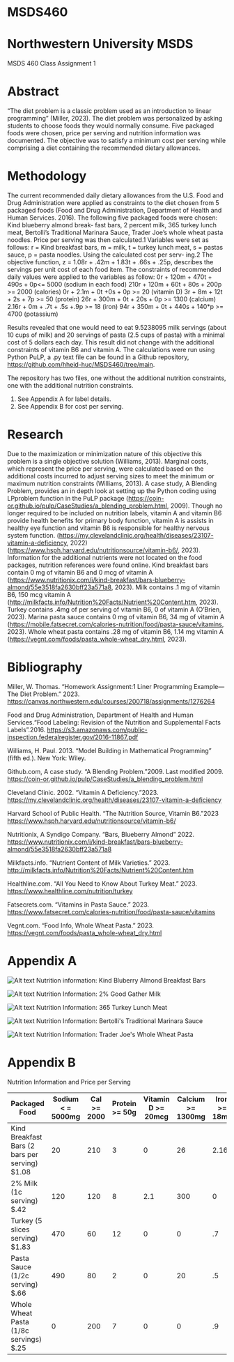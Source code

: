 # MSDS460
# Northwestern University MSDS
MSDS 460 Class Assignment 1
# Abstract
“The diet problem is a classic problem used as an introduction to linear programming” (Miller, 2023). The diet problem was personalized by asking students to choose foods they would normally consume. Five packaged foods were chosen, price per serving and nutrition information was documented. The objective was to satisfy a minimum cost per serving while comprising a diet containing the recommended dietary allowances.
# Methodology
The current recommended daily dietary allowances from the U.S. Food and Drug Administration were applied as constraints to the diet chosen from 5 packaged foods (Food and Drug Administration, Department of Health and Human Services. 2016). The following five packaged foods were chosen: Kind blueberry almond break- fast bars, 2 percent milk, 365 turkey lunch meat, Bertolli’s Traditional Marinara Sauce, Trader Joe’s whole wheat pasta noodles. Price per serving was then calculated.1 Variables were set as follows: r = Kind breakfast bars, m = milk, t = turkey lunch meat, s = pastas sauce, p = pasta noodles. Using the calculated cost per serv- ing.2 The objective function, z = 1.08r + .42m + 1.83t + .66s + .25p, describes the servings per unit cost of each food item. The constraints of recommended daily values were applied to the variables as follow:
0r + 120m + 470t + 490s + 0p<= 5000 (sodium in each food)
210r + 120m + 60t + 80s + 200p >= 2000 (calories)
0r + 2.1m + 0t +0s + 0p >= 20 (vitamin D)
3r + 8m + 12t + 2s + 7p >= 50 (protein)
26r + 300m + 0t + 20s + 0p >= 1300 (calcium)
2.16r + 0m + .7t + .5s +.9p >= 18 (iron)
94r + 350m + 0t + 440s + 140*p >= 4700 (potassium)

Results revealed that one would need to eat 9.5238095 milk servings (about 10 cups of milk) and 20 servings of pasta (2.5 cups of pasta) with a minimal cost of 5 dollars each day. This result did not change with the additional constraints of vitamin B6 and vitamin A. The calculations were run using Python PuLP, a .py text file can be found in a Github repository, https://github.com/hheid-huc/MSDS460/tree/main.

The repository has two files, one without the additional nutrition constraints, one with the additional nutrition constraints.

1.	See Appendix A for label details.
2.	See Appendix B for cost per serving.
# Research
Due to the maximization or minimization nature of this objective this problem is a single objective solution (Williams, 2013). Marginal costs, which represent the price per serving, were calculated based on the additional costs incurred to adjust serving sizes to meet the minimum or maximum nutrition constraints (Williams, 2013). A case study, A Blending Problem, provides an in depth look at setting up the Python coding using LPproblem function in the PuLP package (https://coin-or.github.io/pulp/CaseStudies/a_blending_problem.html, 2009). 
Though no longer required to be included on nutrition labels, vitamin A and vitamin B6 provide health benefits for primary body function, vitamin A is assists in healthy eye function and vitamin B6 is responsible for healthy nervous system function.  (https://my.clevelandclinic.org/health/diseases/23107-vitamin-a-deficiency, 2022) (https://www.hsph.harvard.edu/nutritionsource/vitamin-b6/, 2023).
Information for the additional nutrients were not located on the food packages, nutrition references were found online. Kind breakfast bars contain 0 mg of vitamin B6 and 0 mcg of vitamin A (https://www.nutritionix.com/i/kind-breakfast/bars-blueberry-almond/55e3518fa2630bff23a571a8, 2023). Milk contains .1 mg of vitamin B6, 150 mcg vitamin A (http://milkfacts.info/Nutrition%20Facts/Nutrient%20Content.htm, 2023). Turkey contains .4mg of per serving of vitamin B6, 0 of vitamin A (O’Brien, 2023). Marina pasta sauce contains 0 mg of vitamin B6, 34 mg of vitamin A (https://mobile.fatsecret.com/calories-nutrition/food/pasta-sauce/vitamins, 2023). Whole wheat pasta contains .28 mg of vitamin B6, 1.14 mg vitamin A (https://vegnt.com/foods/pasta_whole-wheat_dry.html, 2023). 
# Bibliography
Miller, W. Thomas. “Homework Assignment:1 Liner Programming Example—The Diet Problem.” 2023. https://canvas.northwestern.edu/courses/200718/assignments/1276264

Food and Drug Administration, Department of Health and Human Services.“Food  Labeling: Revision of the Nutrition and Supplemental Facts Labels”.2016. https://s3.amazonaws.com/public-inspection.federalregister.gov/2016-11867.pdf

Williams, H. Paul. 2013. “Model Building in Mathematical Programming” (fifth ed.). New York:	Wiley.

Github.com, A case study. “A Blending Problem.”2009. Last modified 2009. https://coin-or.github.io/pulp/CaseStudies/a_blending_problem.html

Cleveland Clinic. 2002. “Vitamin A Deficiency.”2023. https://my.clevelandclinic.org/health/diseases/23107-vitamin-a-deficiency

Harvard School of Public Health. “The Nutrition Source, Vitamin B6.”2023
	https://www.hsph.harvard.edu/nutritionsource/vitamin-b6/

Nutritionix, A Syndigo Company. “Bars, Blueberry Almond” 2022. https://www.nutritionix.com/i/kind-breakfast/bars-blueberry-almond/55e3518fa2630bff23a571a8

Milkfacts.info. “Nutrient Content of Milk Varieties.” 2023. http://milkfacts.info/Nutrition%20Facts/Nutrient%20Content.htm

Healthline.com. “All You Need to Know About Turkey Meat.” 2023.
	https://www.healthline.com/nutrition/turkey

Fatsecrets.com. “Vitamins in Pasta Sauce.” 2023.
	https://www.fatsecret.com/calories-nutrition/food/pasta-sauce/vitamins

Vegnt.com. “Food Info, Whole Wheat Pasta.” 2023.
	https://vegnt.com/foods/pasta_whole-wheat_dry.html
# Appendix A
![Alt text](https://i5.walmartimages.com/seo/KIND-Breakfast-Healthy-Snack-Bar-Blueberry-Almond-Gluten-Free-Breakfast-Bars-100-Whole-Grains-1-76-OZ-Packs-6-Count_dddaabcd-a083-4d02-a316-3aa94d215c83.12c0dfd314aae3db784ac57e7f2d24f0.jpeg?odnHeight=640&odnWidth=640&odnBg=FFFFFF)
Nutrition information: Kind Bluberry Almond Breakfast Bars

![Alt text](https://target.scene7.com/is/image/Target/GUEST_68940f13-7d78-4563-b983-a948e9085749)
Nutrition Information: 
2% Good Gather Milk

![Alt text](https://m.media-amazon.com/images/S/assets.wholefoodsmarket.com/PIE/product/634887fb58d7ce0458bc86d0_0099482482022-glamor-front-2022-09-02t17-01-26-iphone-7-quality-90-1-31-0-user-5d7652c1db2c4b51d4c666ca-zps0-652901._FMwebp__SR300,300__TTD_.jpg)
Nutrition Information:
365 Turkey Lunch Meat

![Alt text](https://target.scene7.com/is/image/Target/GUEST_38bf8b9b-ac93-4d20-8144-2a6052f221b1?wid=400&hei=400&qlt=80&fmt=webp)
Nutrition Information:
Bertolli's Traditional Marinara Sauce

![Alt text](https://m.media-amazon.com/images/I/816QueXXD2L._SX679_.jpg)
Nutrition Information:
Trader Joe's Whole Wheat Pasta

# Appendix B
Nutrition Information and Price per Serving

| Packaged Food| Sodium < = 5000mg| Cal >= 2000 | Protein >= 50g | Vitamin D >= 20mcg | Calcium >= 1300mg| Iron >= 18mg | Potassium >= 4700 mg| Vitamin B6 >= 1.7mg | Vitamin  A >= 900mcg |
|----------|----------|----------|----------|----------|----------|----------|----------|----------|-----------|
| Kind Breakfast Bars (2 bars per serving) $1.08 | 20 | 210 | 3| 0 | 26 | 2.16| 94|0 | 0|
|2% Milk (1c serving) $.42 | 120|120 |8| 2.1 | 300| 0 | 350| .1| 150|
| Turkey (5 slices serving) $1.83  |470| 60| 12| 0 | 0 | .7 | 0 | .4| 0 |
|Pasta Sauce (1/2c serving) $.66  | 490| 80| 2 | 0 |20| .5| 440 | 0| 34|
|Whole Wheat Pasta (1/8c  servings) $.25| 0| 200 |7| 0 |0 |.9| 140 | .28| 1.41|
